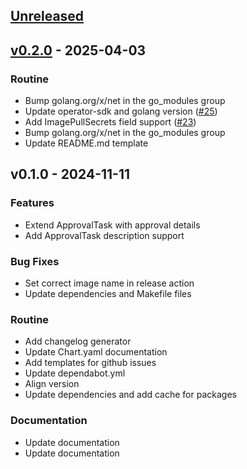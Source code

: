 <a name="unreleased"></a>
## [Unreleased]


<a name="v0.2.0"></a>
## [v0.2.0] - 2025-04-03
### Routine

- Bump golang.org/x/net in the go_modules group
- Update operator-sdk and golang version ([#25](https://github.com/KubeRocketCI/tekton-custom-task/issues/25))
- Add ImagePullSecrets field support ([#23](https://github.com/KubeRocketCI/tekton-custom-task/issues/23))
- Bump golang.org/x/net in the go_modules group
- Update README.md template


<a name="v0.1.0"></a>
## v0.1.0 - 2024-11-11
### Features

- Extend ApprovalTask with approval details
- Add ApprovalTask description support

### Bug Fixes

- Set correct image name in release action
- Update dependencies and Makefile files

### Routine

- Add changelog generator
- Update Chart.yaml documentation
- Add templates for github issues
- Update dependabot.yml
- Align version
- Update dependencies and add cache for packages

### Documentation

- Update documentation
- Update documentation


[Unreleased]: https://github.com/KubeRocketCI/tekton-custom-task/compare/v0.2.0...HEAD
[v0.2.0]: https://github.com/KubeRocketCI/tekton-custom-task/compare/v0.1.0...v0.2.0
